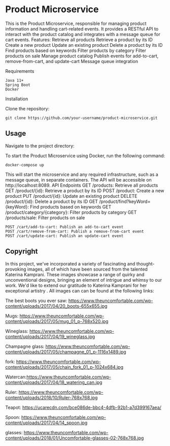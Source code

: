 # Product Microservice

This is the Product Microservice, responsible for managing product information and handling cart-related events. It provides a RESTful API to interact with the product catalog and integrates with a message queue for cart events.
Features:
    Retrieve all products
    Retrieve a product by its ID
    Create a new product
    Update an existing product
    Delete a product by its ID
    Find products based on keywords
    Filter products by category
    Filter products on sale
    Manage product catalog
    Publish events for add-to-cart, remove-from-cart, and update-cart
    Message queue integration

Requirements

    Java 11+
    Spring Boot
    Docker

Installation

Clone the repository:



    git clone https://github.com/your-username/product-microservice.git




## Usage
Navigate to the project directory:

To start the Product Microservice using Docker, run the following command:


    docker-compose up

This will start the microservice and any required infrastructure, such as a message queue, in separate containers. The API will be accessible on http://localhost:8089.
API Endpoints
    GET /products: Retrieve all products
    GET /product/{id}: Retrieve a product by its ID
    POST /product: Create a new product
    PUT /product/{id}: Update an existing product
    DELETE /product/{id}: Delete a product by its ID
    GET /product/find?keyWord={keyWord}: Find products based on keywords
    GET /product/category/{category}: Filter products by category
    GET /products/sale: Filter products on sale

    POST /cart/add-to-cart: Publish an add-to-cart event
    POST /cart/remove-from-cart: Publish a remove-from-cart event
    POST /cart/update-cart: Publish an update-cart event

## Copyright
In this project, we've incorporated a variety of fascinating and thought-provoking images, all of which have been sourced from the talented Katerina Kamprani. These images showcase a range of quirky and unconventional designs, bringing an element of intrigue and whimsy to our work. We'd like to extend our gratitude to Katerina Kamprani for her exceptional artistry . All images can can be found at the following links:

The best boots you ever saw: https://www.theuncomfortable.com/wp-content/uploads/2017/04/20_boots-655x655.jpg 

Mugs: https://www.theuncomfortable.com/wp-content/uploads/2017/05/mug_01_p-768x520.jpg

Wineglass: https://www.theuncomfortable.com/wp-content/uploads/2017/04/19_wineglass.jpg

Champagne glass: https://www.theuncomfortable.com/wp-content/uploads/2017/05/champagne_01_p-1116x1489.jpg

fork: https://www.theuncomfortable.com/wp-content/uploads/2017/05/chain_fork_01_p-1024x684.jpg

Watercan:https://www.theuncomfortable.com/wp-content/uploads/2017/04/18_watering_can.jpg

Ruler: https://www.theuncomfortable.com/wp-content/uploads/2018/10/Ruler-768x768.jpg 

Teapot: https://ucarecdn.com/bce086de-bbc4-4dfb-92b1-a7d399167aea/

Spoon: https://www.theuncomfortable.com/wp-content/uploads/2017/04/14_spoon.jpg

glasses: https://www.theuncomfortable.com/wp-content/uploads/2018/01/Uncomfortable-glasses-02-768x768.jpg





